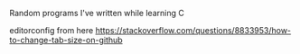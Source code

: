 Random programs I've written while learning C

editorconfig from here
https://stackoverflow.com/questions/8833953/how-to-change-tab-size-on-github 
